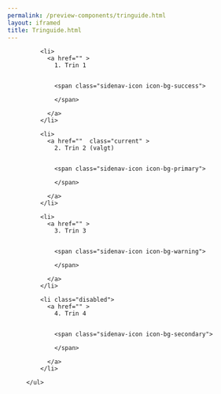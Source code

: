 ```yaml
--- 
permalink: /preview-components/tringuide.html
layout: iframed 
title: Tringuide.html
---
```







  <div class="grid-full">
      <ul class="sidenav-list">
        
          <li>
            <a href="" >
              1. Trin 1

              
              <span class="sidenav-icon icon-bg-success">
                
  <i class="mdi mdi-check"></i>

              </span>
              
            </a>
          </li>
        
          <li>
            <a href=""  class="current" >
              2. Trin 2 (valgt)

              
              <span class="sidenav-icon icon-bg-primary">
                
  <i class="mdi mdi-exclamation"></i>

              </span>
              
            </a>
          </li>
        
          <li>
            <a href="" >
              3. Trin 3

              
              <span class="sidenav-icon icon-bg-warning">
                
  <i class="mdi mdi-close"></i>

              </span>
              
            </a>
          </li>
        
          <li class="disabled">
            <a href="" >
              4. Trin 4

              
              <span class="sidenav-icon icon-bg-secondary">
                
  <i class="mdi mdi-help"></i>

              </span>
              
            </a>
          </li>
        
      </ul>
  </div>


